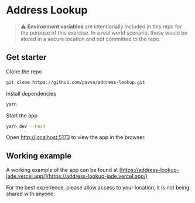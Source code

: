# Address Lookup

> :warning: **Environment variables** are intentionally included in this repo for the purpose of this exercise. In a real world scenario, these would be stored in a secure location and not committed to the repo.

## Get starter

Clone the repo

```bash
git clone https://github.com/pavvo/address-lookup.git
```

Install dependencies

```bash
yarn
```

Start the app

```bash
yarn dev --host
```

Open [http://localhost:5173](http://localhost:5173) to view the app in the browser.

## Working example

A working example of the app can be found at [https://address-lookup-jade.vercel.app/](https://address-lookup-jade.vercel.app/)

For the best experience, please allow access to your location, it is not being shared with anyone.
